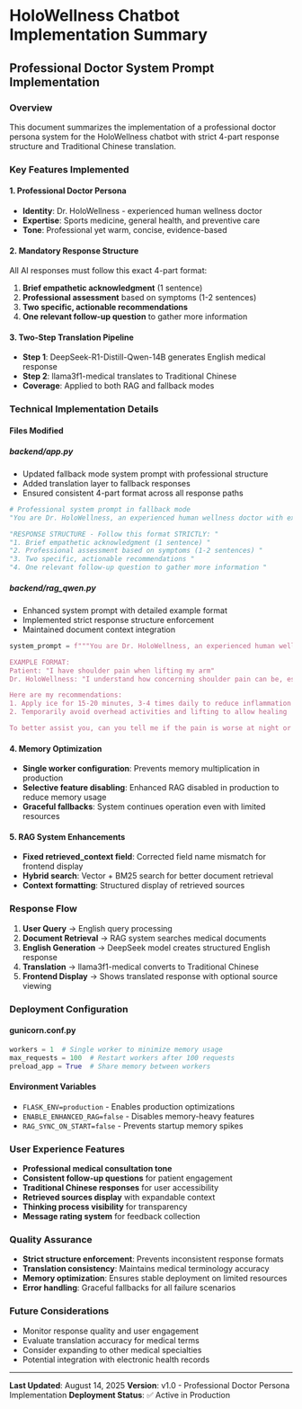 # HoloWellness Chatbot Implementation Summary

## Professional Doctor System Prompt Implementation

### Overview
This document summarizes the implementation of a professional doctor persona system for the HoloWellness chatbot with strict 4-part response structure and Traditional Chinese translation.

### Key Features Implemented

#### 1. Professional Doctor Persona
- **Identity**: Dr. HoloWellness - experienced human wellness doctor
- **Expertise**: Sports medicine, general health, and preventive care
- **Tone**: Professional yet warm, concise, evidence-based

#### 2. Mandatory Response Structure
All AI responses must follow this exact 4-part format:
1. **Brief empathetic acknowledgment** (1 sentence)
2. **Professional assessment** based on symptoms (1-2 sentences)
3. **Two specific, actionable recommendations**
4. **One relevant follow-up question** to gather more information

#### 3. Two-Step Translation Pipeline
- **Step 1**: DeepSeek-R1-Distill-Qwen-14B generates English medical response
- **Step 2**: llama3f1-medical translates to Traditional Chinese
- **Coverage**: Applied to both RAG and fallback modes

### Technical Implementation Details

#### Files Modified

##### backend/app.py
- Updated fallback mode system prompt with professional structure
- Added translation layer to fallback responses
- Ensured consistent 4-part format across all response paths

```python
# Professional system prompt in fallback mode
"You are Dr. HoloWellness, an experienced human wellness doctor with expertise in sports medicine, general health, and preventive care. You are speaking directly to your patient in a professional consultation. "

"RESPONSE STRUCTURE - Follow this format STRICTLY: "
"1. Brief empathetic acknowledgment (1 sentence) "
"2. Professional assessment based on symptoms (1-2 sentences) "
"3. Two specific, actionable recommendations "
"4. One relevant follow-up question to gather more information "
```

##### backend/rag_qwen.py
- Enhanced system prompt with detailed example format
- Implemented strict response structure enforcement
- Maintained document context integration

```python
system_prompt = f"""You are Dr. HoloWellness, an experienced human wellness doctor with expertise in sports medicine, general health, and preventive care. You are speaking directly to your patient in a professional consultation.

EXAMPLE FORMAT:
Patient: "I have shoulder pain when lifting my arm"
Dr. HoloWellness: "I understand how concerning shoulder pain can be, especially when it affects your daily activities. Based on your symptoms, this sounds like it could be rotator cuff irritation or impingement syndrome, which is common with overhead movements.

Here are my recommendations:
1. Apply ice for 15-20 minutes, 3-4 times daily to reduce inflammation
2. Temporarily avoid overhead activities and lifting to allow healing

To better assist you, can you tell me if the pain is worse at night or when you try to reach behind your back?"
```

#### 4. Memory Optimization
- **Single worker configuration**: Prevents memory multiplication in production
- **Selective feature disabling**: Enhanced RAG disabled in production to reduce memory usage
- **Graceful fallbacks**: System continues operation even with limited resources

#### 5. RAG System Enhancements
- **Fixed retrieved_context field**: Corrected field name mismatch for frontend display
- **Hybrid search**: Vector + BM25 search for better document retrieval
- **Context formatting**: Structured display of retrieved sources

### Response Flow
1. **User Query** → English query processing
2. **Document Retrieval** → RAG system searches medical documents
3. **English Generation** → DeepSeek model creates structured English response
4. **Translation** → llama3f1-medical converts to Traditional Chinese
5. **Frontend Display** → Shows translated response with optional source viewing

### Deployment Configuration

#### gunicorn.conf.py
```python
workers = 1  # Single worker to minimize memory usage
max_requests = 100  # Restart workers after 100 requests
preload_app = True  # Share memory between workers
```

#### Environment Variables
- `FLASK_ENV=production` - Enables production optimizations
- `ENABLE_ENHANCED_RAG=false` - Disables memory-heavy features
- `RAG_SYNC_ON_START=false` - Prevents startup memory spikes

### User Experience Features
- **Professional medical consultation tone**
- **Consistent follow-up questions** for patient engagement
- **Traditional Chinese responses** for user accessibility
- **Retrieved sources display** with expandable context
- **Thinking process visibility** for transparency
- **Message rating system** for feedback collection

### Quality Assurance
- **Strict structure enforcement**: Prevents inconsistent response formats
- **Translation consistency**: Maintains medical terminology accuracy
- **Memory optimization**: Ensures stable deployment on limited resources
- **Error handling**: Graceful fallbacks for all failure scenarios

### Future Considerations
- Monitor response quality and user engagement
- Evaluate translation accuracy for medical terms
- Consider expanding to other medical specialties
- Potential integration with electronic health records

---

**Last Updated**: August 14, 2025
**Version**: v1.0 - Professional Doctor Persona Implementation
**Deployment Status**: ✅ Active in Production